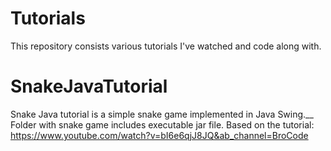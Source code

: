 # Tutorials
 This repository consists various tutorials I've watched and code along with.

# SnakeJavaTutorial
  Snake Java tutorial is a simple snake game implemented in Java Swing.__
  Folder with snake game includes executable jar file.
  Based on the tutorial: https://www.youtube.com/watch?v=bI6e6qjJ8JQ&ab_channel=BroCode
